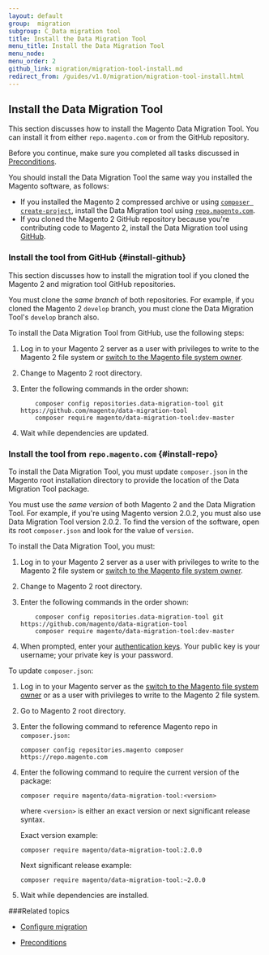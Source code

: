 ```yaml
---
layout: default
group:  migration
subgroup: C_Data migration tool
title: Install the Data Migration Tool
menu_title: Install the Data Migration Tool
menu_node: 
menu_order: 2
github_link: migration/migration-tool-install.md
redirect_from: /guides/v1.0/migration/migration-tool-install.html
---
```


## Install the Data Migration Tool
This section discusses how to install the Magento Data Migration Tool. You can install it from either `repo.magento.com` or from the GitHub repository.

Before you continue, make sure you completed all tasks discussed in <a href="{{ site.gdeurl }}migration/migration-tool-preconditions.html">Preconditions</a>.

<div class="bs-callout bs-callout-info" id="info">
  <p>You should install the Data Migration Tool the same way you installed the Magento software, as follows:</p>
  <ul><li>If you installed the Magento 2 compressed archive or using <a href="{{ site.gdeurl }}install-gde/prereq/integrator_install.html"><code>composer create-project</code></a>, install the Data Migration tool using <a href="#install-repo"><code>repo.magento.com</code></a>.</li>
  	<li>If you cloned the Magento 2 GitHub repository because you're contributing code to Magento 2, install the Data Migration tool using <a href="#install-github">GitHub</a>.</li></ul>
</div>

### Install the tool from GitHub {#install-github}
This section discusses how to install the migration tool if you cloned the Magento 2 and migration tool GitHub repositories.

<div class="bs-callout bs-callout-info" id="info">
  <p>You must clone the <em>same branch</em> of both repositories. For example, if you cloned the Magento 2 <code>develop</code> branch, you must clone the Data Migration Tool's <code>develop</code> branch also.</p>
</div>

To install the Data Migration Tool from GitHub, use the following steps:

1.	Log in to your Magento 2 server as a user with privileges to write to the Magento 2 file system or <a href="{{ site.gdeurl }}install-gde/prereq/apache-user.html#install-update-depend-user-switch">switch to the Magento file system owner</a>.
2.	Change to Magento 2 root directory.
3.	Enter the following commands in the order shown:

			composer config repositories.data-migration-tool git https://github.com/magento/data-migration-tool
			composer require magento/data-migration-tool:dev-master
3.	Wait while dependencies are updated.

### Install the tool from `repo.magento.com` {#install-repo}
To install the Data Migration Tool, you must update `composer.json` in the Magento root installation directory to provide the location of the Data Migration Tool package. 

<div class="bs-callout bs-callout-info" id="info">
  <p>You must use the <em>same version</em> of both Magento 2 and the Data Migration Tool. For example, if you're using Magento version 2.0.2, you must also use Data Migration Tool version 2.0.2. To find the version of the software, open its root <code>composer.json</code> and look for the value of <code>version</code>.</p>
</div>

To install the Data Migration Tool, you must:

1.	Log in to your Magento 2 server as a user with privileges to write to the Magento 2 file system or <a href="{{ site.gdeurl }}install-gde/prereq/apache-user.html#install-update-depend-user-switch">switch to the Magento file system owner</a>.
2.	Change to Magento 2 root directory.

3.	Enter the following commands in the order shown:

			composer config repositories.data-migration-tool git https://github.com/magento/data-migration-tool
			composer require magento/data-migration-tool:dev-master
3.  When prompted, enter your <a href="http://devdocs.magento.com/guides/v2.0/install-gde/prereq/connect-auth.html">authentication keys</a>. Your public key is your username; your private key is your password.

To update `composer.json`:

1.	Log in to your Magento server as the <a href="{{ site.gdeurl }}install-gde/prereq/apache-user.html#install-update-depend-user-switch">switch to the Magento file system owner</a> or as a user with privileges to write to the Magento 2 file system.

2.	Go to Magento 2 root directory.

7.	Enter the following command to reference Magento repo in `composer.json`:

		composer config repositories.magento composer https://repo.magento.com

8.	Enter the following command to require the current version of the package:

		composer require magento/data-migration-tool:<version>

	where `<version>` is either an exact version or next significant release syntax.

	Exact version example:

		composer require magento/data-migration-tool:2.0.0

	Next significant release example:

		composer require magento/data-migration-tool:~2.0.0

9.	Wait while dependencies are installed.

###Related topics

* <a href="{{ site.gdeurl }}migration/migration-tool-configure.html">Configure migration</a>

* <a href="{{ site.gdeurl }}migration/migration-tool-preconditions.html">Preconditions</a>
